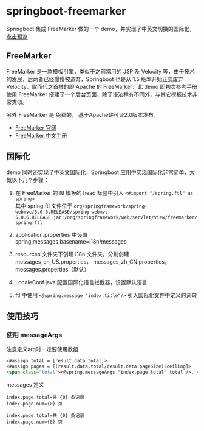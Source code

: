 # springboot-freemarker
Springboot 集成 FreeMarker 做的一个 demo，并实现了中英文切换的国际化，[点击预览](http://gentie.jverson.com:8080/freemarker/index)

## FreeMarker
FreeMarker 是一款模板引擎，类似于之前常用的 JSP 及 Velocity 等，由于技术的发展，后两者已经慢慢被遗弃，Springboot 也是从 1.5 版本开始正式废弃 Velocity，取而代之首推的即 Apache 的 FreeMarker，此 demo 即初次参考手册使用 FreeMarker 搭建了一个后台页面，除了语法稍有不同外，与其它模板技术非常类似。

另外 FreeMarker 是 免费的， 基于Apache许可证2.0版本发布。

- [FreeMarker 官网](https://freemarker.apache.org/)
- [FreeMarker 中文手册](http://freemarker.foofun.cn/toc.html)

## 国际化
demo 同时还实现了中英文国际化，Springboot 应用中实现国际化非常简单，大概以下几个步骤：

1. 在 FreeMarker 的 ftl 模板的 head 标签中引入 `<#import "/spring.ftl" as spring>`    
其中 spring.ftl 文件位于 `org/springframework/spring-webmvc/5.0.6.RELEASE/spring-webmvc-5.0.6.RELEASE.jar!/org/springframework/web/servlet/view/freemarker/spring.ftl`

2. application.properties 中设置 spring.messages.basename=i18n/messages

3. resources 文件夹下创建 i18n 文件夹，分别创建 messages_en_US.properties， messages_zh_CN.properties， messages.properties（默认）

4. LocaleConf.java 配置国际化语言拦截器，设置默认语言

5. ftl 中使用 `<@spring.message "index.title"/>` 引入国际化文件中定义的词句

## 使用技巧

### 使用 messageArgs

注意定义arg时一定要使用数组
```HTML
<#assign total = [result.data.total]>
<#assign pages = [(result.data.total/result.data.pageSize)?ceiling]>
<span class="total"><@spring.messageArgs "index.page.total" total />, <@spring.messageArgs "index.page.num" pages /></span>
```
messages 定义
```
index.page.total=共 {0} 条记录
index.page.num={0} 页

index.page.total=共 {0} 条记录
index.page.num={0} 页
```
